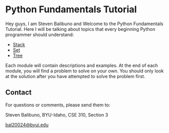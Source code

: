 # Python Fundamentals Tutorial

Hey guys, I am Steven Balibuno and Welcome to the Python Fundamentals Tutorial. Here I will be talking about topics that every beginning Python programmer should understand:

- [Stack](-stack.md)
- [Set](SETS.md)
- [Tree](3-tree.md)

Each module will contain descriptions and examples.  At the end of each module, you will find a problem to solve on your own.  You should only look at the solution after you have attempted to solve the problem first.

## Contact

For questions or comments, please send them to:

Steven Balibuno, BYU-Idaho, CSE 310, Section 3

 bal20024@byui.edu
